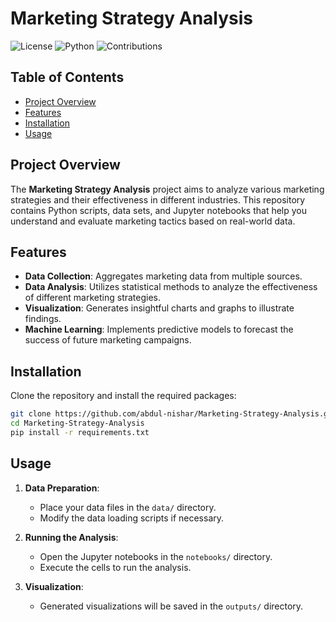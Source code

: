 # Marketing Strategy Analysis

![License](https://img.shields.io/badge/License-MIT-blue.svg)
![Python](https://img.shields.io/badge/Python-3.8%2B-blue.svg)
![Contributions](https://img.shields.io/badge/Contributions-Welcome-brightgreen.svg)

## Table of Contents

- [Project Overview](#project-overview)
- [Features](#features)
- [Installation](#installation)
- [Usage](#usage)

## Project Overview

The **Marketing Strategy Analysis** project aims to analyze various marketing strategies and their effectiveness in different industries. This repository contains Python scripts, data sets, and Jupyter notebooks that help you understand and evaluate marketing tactics based on real-world data.

## Features

- **Data Collection**: Aggregates marketing data from multiple sources.
- **Data Analysis**: Utilizes statistical methods to analyze the effectiveness of different marketing strategies.
- **Visualization**: Generates insightful charts and graphs to illustrate findings.
- **Machine Learning**: Implements predictive models to forecast the success of future marketing campaigns.

## Installation

Clone the repository and install the required packages:

```bash
git clone https://github.com/abdul-nishar/Marketing-Strategy-Analysis.git
cd Marketing-Strategy-Analysis
pip install -r requirements.txt
```

## Usage

1. **Data Preparation**: 
   - Place your data files in the `data/` directory.
   - Modify the data loading scripts if necessary.

2. **Running the Analysis**:
   - Open the Jupyter notebooks in the `notebooks/` directory.
   - Execute the cells to run the analysis.

3. **Visualization**:
   - Generated visualizations will be saved in the `outputs/` directory.
